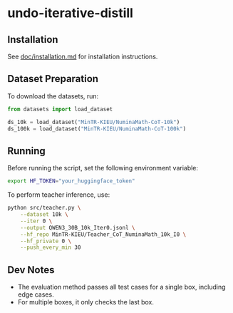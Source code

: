 # undo-iterative-distill

## Installation

See [doc/installation.md](doc/installation.md) for installation instructions.

## Dataset Preparation

To download the datasets, run:

```python
from datasets import load_dataset

ds_10k = load_dataset("MinTR-KIEU/NuminaMath-CoT-10k")
ds_100k = load_dataset("MinTR-KIEU/NuminaMath-CoT-100k")
```

## Running

Before running the script, set the following environment variable:

```bash
export HF_TOKEN="your_huggingface_token"
```

To perform teacher inference, use:

```bash
python src/teacher.py \
    --dataset 10k \
    --iter 0 \
    --output QWEN3_30B_10k_Iter0.jsonl \
    --hf_repo MinTR-KIEU/Teacher_CoT_NuminaMath_10k_I0 \
    --hf_private 0 \
    --push_every_min 30
```

## Dev Notes

- The evaluation method passes all test cases for a single box, including edge cases.
- For multiple boxes, it only checks the last box.